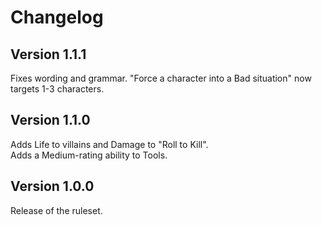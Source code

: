 # Changelog

## Version 1.1.1

Fixes wording and grammar.
"Force a character into a Bad situation" now targets 1-3 characters.

## Version 1.1.0

Adds Life to villains and Damage to "Roll to Kill".  
Adds a Medium-rating ability to Tools.

## Version 1.0.0

Release of the ruleset.
